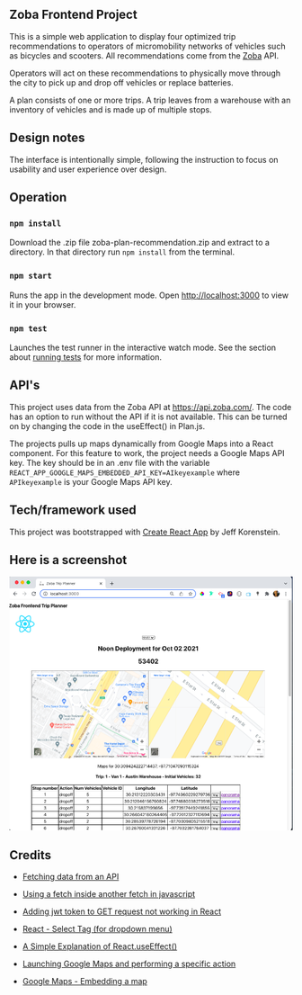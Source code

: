 ## Zoba Frontend Project
This is a simple web application to display four optimized trip recommendations to operators of micromobility networks of vehicles such as bicycles and scooters.  All recommendations come from the [Zoba](https://www.zoba.com/) API.  

Operators will act on these recommendations to physically move through the city to pick up and drop off vehicles or replace batteries.

A plan consists of one or more trips.  A trip leaves from a warehouse with an inventory of vehicles and is made up of multiple stops.  

## Design notes
The interface is intentionally simple, following the instruction to focus on usability and user experience over design.

## Operation

### `npm install`

Download the .zip file zoba-plan-recommendation.zip and extract to a directory. In that directory run `npm install` from the terminal.

### `npm start`

Runs the app in the development mode.  Open [http://localhost:3000](http://localhost:3000) to view it in your browser.

### `npm test`

Launches the test runner in the interactive watch mode. See the section about [running tests](https://facebook.github.io/create-react-app/docs/running-tests) for more information.

## API's
This project uses data from the Zoba API at https://api.zoba.com/.  The code has an option to run without the API if it is not available.
This can be turned on by changing the code in the useEffect() in Plan.js.

The projects pulls up maps dynamically from Google Maps into a React component.  For this feature to work, the project needs a Google Maps API key.  The key should be in an .env file with the variable 
`REACT_APP_GOOGLE_MAPS_EMBEDDED_API_KEY=AIkeyexample`
where `APIkeyexample` is your Google Maps API key.

## Tech/framework used
This project was bootstrapped with [Create React App](https://github.com/facebook/create-react-app) by Jeff Korenstein.

## Here is a screenshot

![](public/Screen-Shot.png)

## Credits
- [Fetching data from an API](https://www.youtube.com/watch?v=o7c_RRUTQHo)

- [Using a fetch inside another fetch in javascript](https://stackoverflow.com/questions/40981040/using-a-fetch-inside-another-fetch-in-javascript)

- [Adding jwt token to GET request not working in React](https://stackoverflow.com/questions/52870660/adding-jwt-token-to-get-request-not-working-in-react)

- [React - Select Tag (for dropdown menu)](https://reactjs.org/docs/forms.html#the-select-tag)

- [A Simple Explanation of React.useEffect()](https://dmitripavlutin.com/react-useeffect-explanation/)

- [Launching Google Maps and performing a specific action](https://developers.google.com/maps/documentation/urls/get-started#search-action)

- [Google Maps - Embedding a map](https://developers.google.com/maps/documentation/embed/embedding-map)
